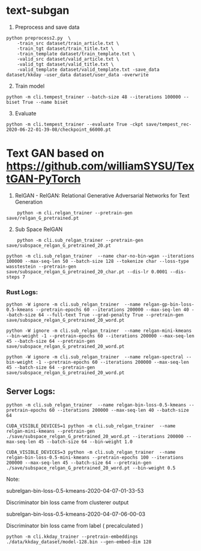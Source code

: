 # text-subgan

1. Preprocess and save data

```
python preprocess2.py  \
    -train_src dataset/train_article.txt \
    -train_tgt dataset/train_title.txt \
    -train_template dataset/train_template.txt \
    -valid_src dataset/valid_article.txt \
    -valid_tgt dataset/valid_title.txt \
    -valid_template dataset/valid_template.txt -save_data dataset/kkday -user_data dataset/user_data -overwrite
```

2. Train model

```
python -m cli.tempest_trainer --batch-size 48 --iterations 100000 --biset True --name biset
```

3. Evaluate 

```
python -m cli.tempest_trainer --evaluate True -ckpt save/tempest_rec-2020-06-22-01-39-08/checkpoint_66000.pt
```


# Text GAN based on https://github.com/williamSYSU/TextGAN-PyTorch

1. RelGAN - RelGAN: Relational Generative Adversarial Networks for Text Generation


```
    python -m cli.relgan_trainer --pretrain-gen save/relgan_G_pretrained.pt
```


2. Sub Space RelGAN


```
    python -m cli.sub_relgan_trainer --pretrain-gen save/subspace_relgan_G_pretrained_20.pt
```



```
python -m cli.sub_relgan_trainer  --name char-no-bin-wgan --iterations 100000 --max-seq-len 50 --batch-size 128 --tokenize char --loss-type wasstestein --pretrain-gen save/subspace_relgan_G_pretrained_20_char.pt --dis-lr 0.0001 --dis-steps 7
```

### Rust Logs:

```
python -W ignore -m cli.sub_relgan_trainer  --name relgan-gp-bin-loss-0.5-kmeans --pretrain-epochs 60 --iterations 200000 --max-seq-len 40 --batch-size 64 --full-text True --grad-penalty True --pretrain-gen save/subspace_relgan_G_pretrained_20_word.pt
```

```
python -W ignore -m cli.sub_relgan_trainer  --name relgan-mini-kmeans --bin-weight -1 --pretrain-epochs 60 --iterations 200000 --max-seq-len 45 --batch-size 64 --pretrain-gen save/subspace_relgan_G_pretrained_20_word.pt
```

```
python -W ignore -m cli.sub_relgan_trainer  --name relgan-spectral --bin-weight -1 --pretrain-epochs 60 --iterations 200000 --max-seq-len 45 --batch-size 64 --pretrain-gen save/subspace_relgan_G_pretrained_20_word.pt
```


## Server Logs:

```
python -m cli.sub_relgan_trainer  --name relgan-bin-loss-0.5-kmeans --pretrain-epochs 60 --iterations 200000 --max-seq-len 40 --batch-size 64
```

```
CUDA_VISIBLE_DEVICES=1 python -m cli.sub_relgan_trainer  --name relgan-mini-kmeans --pretrain-gen ./save/subspace_relgan_G_pretrained_20_word.pt --iterations 200000 --max-seq-len 45 --batch-size 64 --bin-weight 1.0
```

```
CUDA_VISIBLE_DEVICES=3 python -m cli.sub_relgan_trainer  --name relgan-bin-loss-0.5-mini-kmeans --pretrain-epochs 100 --iterations 200000 --max-seq-len 45 --batch-size 64 --pretrain-gen ./save/subspace_relgan_G_pretrained_20_word.pt --bin-weight 0.5
```

Note:

subrelgan-bin-loss-0.5-kmeans-2020-04-07-01-33-53

Discriminator bin loss came from clusterer output


subrelgan-bin-loss-0.5-kmeans-2020-04-07-06-00-03

Discriminator bin loss came from label ( precalculated )




```
python -m cli.kkday_trainer --pretrain-embeddings ./data/kkday_dataset/model-128.bin --gen-embed-dim 128
```



